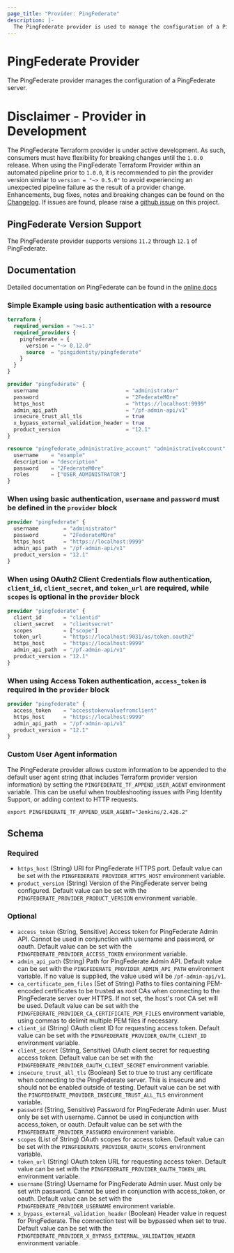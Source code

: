```yaml
---
page_title: "Provider: PingFederate"
description: |-
  The PingFederate provider is used to manage the configuration of a PingFederate server.
---
```


# PingFederate Provider

The PingFederate provider manages the configuration of a PingFederate server.

# Disclaimer - Provider in Development
The PingFederate Terraform provider is under active development. As such, consumers must have flexibility for breaking changes until the `1.0.0` release. When using the PingFederate Terraform Provider within an automated pipeline prior to `1.0.0`, it is recommended to pin the provider version similar to `version = "~> 0.5.0"` to avoid experiencing an unexpected pipeline failure as the result of a provider change. Enhancements, bug fixes, notes and breaking changes can be found on the [Changelog](CHANGELOG.md). If issues are found, please raise a [github issue](https://github.com/pingidentity/terraform-provider-pingfederate/issues/new?assignees=&labels=bug&projects=&template=bug_report.md&title=) on this project.

## PingFederate Version Support

The PingFederate provider supports versions `11.2` through `12.1` of PingFederate.

## Documentation
Detailed documentation on PingFederate can be found in the [online docs](https://docs.pingidentity.com/r/en-us/pingfederate-112/pf_pingfederate_landing_page)
### Simple Example using basic authentication with a resource
```terraform
terraform {
  required_version = ">=1.1"
  required_providers {
    pingfederate = {
      version = "~> 0.12.0"
      source  = "pingidentity/pingfederate"
    }
  }
}

provider "pingfederate" {
  username                            = "administrator"
  password                            = "2FederateM0re"
  https_host                          = "https://localhost:9999"
  admin_api_path                      = "/pf-admin-api/v1"
  insecure_trust_all_tls              = true
  x_bypass_external_validation_header = true
  product_version                     = "12.1"
}

resource "pingfederate_administrative_account" "administrativeAccount" {
  username    = "example"
  description = "description"
  password    = "2FederateM0re"
  roles       = ["USER_ADMINISTRATOR"]
}
```

### When using basic authentication, `username` and `password` must be defined in the `provider` block
```terraform
provider "pingfederate" {
  username        = "administrator"
  password        = "2FederateM0re"
  https_host      = "https://localhost:9999"
  admin_api_path  = "/pf-admin-api/v1"
  product_version = "12.1"
}
```

### When using OAuth2 Client Credentials flow authentication, `client_id`, `client_secret`, and `token_url` are required, while `scopes` is optional in the `provider` block
```terraform
provider "pingfederate" {
  client_id       = "clientid"
  client_secret   = "clientsecret"
  scopes          = ["scope"]
  token_url       = "https://localhost:9031/as/token.oauth2"
  https_host      = "https://localhost:9999"
  admin_api_path  = "/pf-admin-api/v1"
  product_version = "12.1"
}
```

### When using Access Token authentication, `access_token` is required in the `provider` block
```terraform
provider "pingfederate" {
  access_token    = "accesstokenvaluefromclient"
  https_host      = "https://localhost:9999"
  admin_api_path  = "/pf-admin-api/v1"
  product_version = "12.1"
}
```

### Custom User Agent information

The PingFederate provider allows custom information to be appended to the default user agent string (that includes Terraform provider version information) by setting the `PINGFEDERATE_TF_APPEND_USER_AGENT` environment variable.  This can be useful when troubleshooting issues with Ping Identity Support, or adding context to HTTP requests.

```shell
export PINGFEDERATE_TF_APPEND_USER_AGENT="Jenkins/2.426.2"
```

## Schema

### Required

- `https_host` (String) URI for PingFederate HTTPS port. Default value can be set with the `PINGFEDERATE_PROVIDER_HTTPS_HOST` environment variable.
- `product_version` (String) Version of the PingFederate server being configured. Default value can be set with the `PINGFEDERATE_PROVIDER_PRODUCT_VERSION` environment variable.

### Optional

- `access_token` (String, Sensitive) Access token for PingFederate Admin API. Cannot be used in conjunction with username and password, or oauth. Default value can be set with the `PINGFEDERATE_PROVIDER_ACCESS_TOKEN` environment variable.
- `admin_api_path` (String) Path for PingFederate Admin API. Default value can be set with the `PINGFEDERATE_PROVIDER_ADMIN_API_PATH` environment variable. If no value is supplied, the value used will be `/pf-admin-api/v1`.
- `ca_certificate_pem_files` (Set of String) Paths to files containing PEM-encoded certificates to be trusted as root CAs when connecting to the PingFederate server over HTTPS. If not set, the host's root CA set will be used. Default value can be set with the `PINGFEDERATE_PROVIDER_CA_CERTIFICATE_PEM_FILES` environment variable, using commas to delimit multiple PEM files if necessary.
- `client_id` (String) OAuth client ID for requesting access token. Default value can be set with the `PINGFEDERATE_PROVIDER_OAUTH_CLIENT_ID` environment variable.
- `client_secret` (String, Sensitive) OAuth client secret for requesting access token. Default value can be set with the `PINGFEDERATE_PROVIDER_OAUTH_CLIENT_SECRET` environment variable.
- `insecure_trust_all_tls` (Boolean) Set to true to trust any certificate when connecting to the PingFederate server. This is insecure and should not be enabled outside of testing. Default value can be set with the `PINGFEDERATE_PROVIDER_INSECURE_TRUST_ALL_TLS` environment variable.
- `password` (String, Sensitive) Password for PingFederate Admin user. Must only be set with username. Cannot be used in conjunction with access_token, or oauth.  Default value can be set with the `PINGFEDERATE_PROVIDER_PASSWORD` environment variable.
- `scopes` (List of String) OAuth scopes for access token. Default value can be set with the `PINGFEDERATE_PROVIDER_OAUTH_SCOPES` environment variable.
- `token_url` (String) OAuth token URL for requesting access token. Default value can be set with the `PINGFEDERATE_PROVIDER_OAUTH_TOKEN_URL` environment variable.
- `username` (String) Username for PingFederate Admin user. Must only be set with password. Cannot be used in conjunction with access_token, or oauth. Default value can be set with the `PINGFEDERATE_PROVIDER_USERNAME` environment variable.
- `x_bypass_external_validation_header` (Boolean) Header value in request for PingFederate. The connection test will be bypassed when set to true. Default value can be set with the `PINGFEDERATE_PROVIDER_X_BYPASS_EXTERNAL_VALIDATION_HEADER` environment variable.
